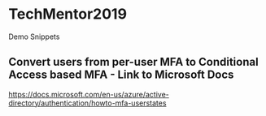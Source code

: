 # TechMentor2019
Demo Snippets

## Convert users from per-user MFA to Conditional Access based MFA - Link to Microsoft Docs
[https://docs.microsoft.com/en-us/azure/active-directory/authentication/howto-mfa-userstates
](https://docs.microsoft.com/en-us/azure/active-directory/authentication/howto-mfa-userstates)

